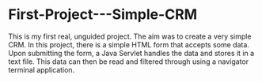 # First-Project---Simple-CRM
This is my first real, unguided project. The aim was to create a very simple CRM. In this project, there is a simple HTML form that accepts some data. Upon submitting the form, a Java Servlet handles the data and stores it in a text file. This data can then be read and filtered through using a navigator terminal application.
